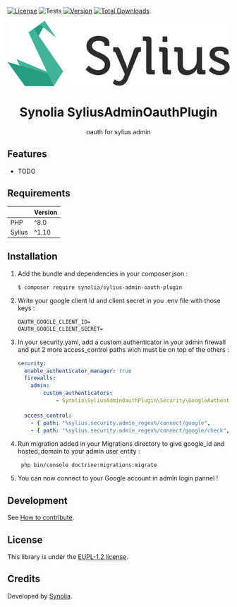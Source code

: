 [![License](https://img.shields.io/packagist/l/synolia/sylius-admin-oauth-plugin.svg)](https://github.com/synolia/SyliusAdminOauthPlugin/blob/master/LICENSE)
![Tests](https://github.com/synolia/SyliusAdminOauthPlugin/workflows/CI/badge.svg?branch=master)
[![Version](https://img.shields.io/packagist/v/synolia/sylius-admin-oauth-plugin.svg)](https://packagist.org/packages/synolia/sylius-admin-oauth-plugin)
[![Total Downloads](https://poser.pugx.org/synolia/sylius-admin-oauth-plugin/downloads)](https://packagist.org/packages/synolia/sylius-admin-oauth-plugin)

<p align="center">
    <a href="https://sylius.com" target="_blank">
        <img src="docs/sylius_logo.png" />
    </a>
</p>

<h1 align="center">Synolia SyliusAdminOauthPlugin</h1>

<p align="center">oauth for sylius admin</p>

## Features

* TODO

## Requirements

|        | Version  |
|:-------|:---------|
| PHP    | ^8.0     |
| Sylius | ^1.10    |

## Installation

1. Add the bundle and dependencies in your composer.json :
    ```shell script
    $ composer require synolia/sylius-admin-oauth-plugin
    ```
2. Write your google client Id and client secret in you .env file with those keys :
    ```dotenv script
    OAUTH_GOOGLE_CLIENT_ID=
    OAUTH_GOOGLE_CLIENT_SECRET=
    ```
3. In your security.yaml, add a custom authenticator in your admin firewall and put 2 more access_control paths wich must be on top of the others :
    ```yaml script
    security:
      enable_authenticator_manager: true
      firewalls:
        admin:
            custom_authenticators:
                - Synolia\SyliusAdminOauthPlugin\Security\GoogleAuthenticator
    
      access_control:
        - { path: "%sylius.security.admin_regex%/connect/google",       role: PUBLIC_ACCESS }
        - { path: "%sylius.security.admin_regex%/connect/google/check", role: PUBLIC_ACCESS }
    ```

4. Run migration added in your Migrations directory to give google_id and hosted_domain to your admin user entity :
   ```shell script
    php bin/console doctrine:migrations:migrate
   ```

5. You can now connect to your Google account in admin login pannel !

## Development

See [How to contribute](CONTRIBUTING.md).

## License

This library is under the [EUPL-1.2 license](LICENSE).

## Credits

Developed by [Synolia](https://synolia.com/).
